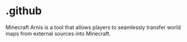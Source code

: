 # .github
Minecraft Arnis is a tool that allows players to seamlessly transfer world maps from external sources into Minecraft.
